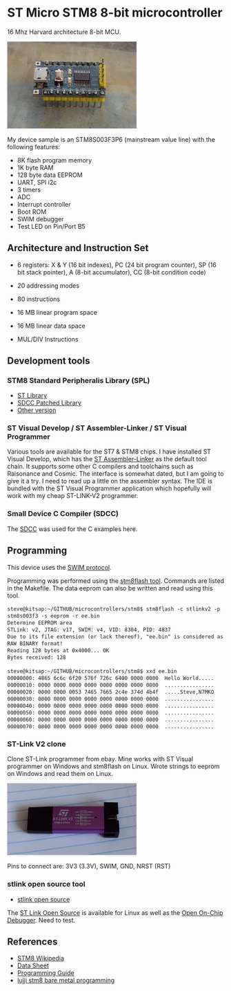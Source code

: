 # ST Micro STM8 8-bit microcontroller

16 Mhz Harvard architecture 8-bit MCU.

<img src="stm8s003f3p6.png" width="300">

My device sample is an STM8S003F3P6 (mainstream value line) with the following features:

* 8K flash program memory
* 1K byte RAM
* 128 byte data EEPROM
* UART, SPI i2c
* 3 timers
* ADC
* Interrupt controller 
* Boot ROM
* SWIM debugger
* Test LED on Pin/Port B5

## Architecture and Instruction Set

* 6 registers: X & Y (16 bit indexes), PC (24 bit program counter), SP (16 bit stack pointer), A (8-bit accumulator), CC (8-bit condition code)
* 20 addressing modes
* 80 instructions

* 16 MB linear program space
* 16 MB linear data space

* MUL/DIV Instructions

## Development tools

### STM8 Standard Peripheralis Library (SPL)

* [ST Library](https://my.st.com/content/my_st_com/en/products/embedded-software/mcus-embedded-software/stm8-embedded-software/stsw-stm8069.html)
* [SDCC Patched Library](https://github.com/gicking/STM8-SPL_SDCC_patch)
* [Other version](https://github.com/gicking/STM8-SPL_SDCC_patch)

### ST Visual Develop / ST Assembler-Linker / ST Visual Programmer

Various tools are available for the ST7 & STM8 chips. I have installed ST Visual Develop, which has the [ST Assembler-Linker](https://www.st.com/resource/en/user_manual/um0144-st-assemblerlinker-stmicroelectronics.pdf) as the default tool chain. It supports some other C compilers and toolchains such as Raisonance and Cosmic. The interface is somewhat dated, but I am going
to give it a try. I need to read up a little on the assembler syntax. The IDE is bundled with the ST Visual Programmer application which hopefully will work with my cheap ST-LINK-V2 programmer. 

### Small Device C Compiler (SDCC)

The [SDCC](https://sdcc.sourceforge.net) was used for the C examples here.

## Programming

This device uses the [SWIM protocol](https://www.st.com/resource/en/user_manual/um0470-stm8-swim-communication-protocol-and-debug-module-stmicroelectronics.pdf).

Programming was performed using the [stm8flash tool](https://github.com/vdudouyt/stm8flash). Commands are listed in the Makefile. The data eeprom can
also be written and read using this tool.

```
steve@kitsap:~/GITHUB/microcontrollers/stm8$ stm8flash -c stlinkv2 -p stm8s003f3 -s eeprom -r ee.bin
Determine EEPROM area
STLink: v2, JTAG: v17, SWIM: v4, VID: 8304, PID: 4837
Due to its file extension (or lack thereof), "ee.bin" is considered as RAW BINARY format!
Reading 128 bytes at 0x4000... OK
Bytes received: 128

steve@kitsap:~/GITHUB/microcontrollers/stm8$ xxd ee.bin 
00000000: 4865 6c6c 6f20 576f 726c 6400 0000 0000  Hello World.....
00000010: 0000 0000 0000 0000 0000 0000 0000 0000  ................
00000020: 0000 0000 0053 7465 7665 2c4e 374d 4b4f  .....Steve,N7MKO
00000030: 0000 0000 0000 0000 0000 0000 0000 0000  ................
00000040: 0000 0000 0000 0000 0000 0000 0000 0000  ................
00000050: 0000 0000 0000 0000 0000 0000 0000 0000  ................
00000060: 0000 0000 0000 0000 0000 0000 0000 0000  ................
00000070: 0000 0000 0000 0000 0000 0000 0000 0000  ................
```

### ST-Link V2 clone

Clone ST-Link programmer from ebay. Mine works with ST Visual programmer on Windows and stm8flash on Linux. Wrote strings to eeprom on Windows and read them on Linux.

<img src="st-link-v2-ebay.png" width="300">

Pins to connect are: 3V3 (3.3V), SWIM, GND, NRST (RST)

### stlink open source tool

* [stlink open source](https://github.com/stlink-org/stlink)

The [ST Link Open Source](https://github.com/stlink-org/stlink) is available for Linux as well as the [Open On-Chip Debugger](https://openocd.org). Need to test.

## References

* [STM8 Wikipedia](https://en.wikipedia.org/wiki/STM8)
* [Data Sheet](https://www.st.com/resource/en/datasheet/stm8s003f3.pdf)
* [Programming Guide](file:///home/steve/Downloads/pm0044-stm8-cpu-programming-manual-stmicroelectronics.pdf)
* [lujji stm8 bare metal programming](https://lujji.github.io/blog/bare-metal-programming-stm8)
